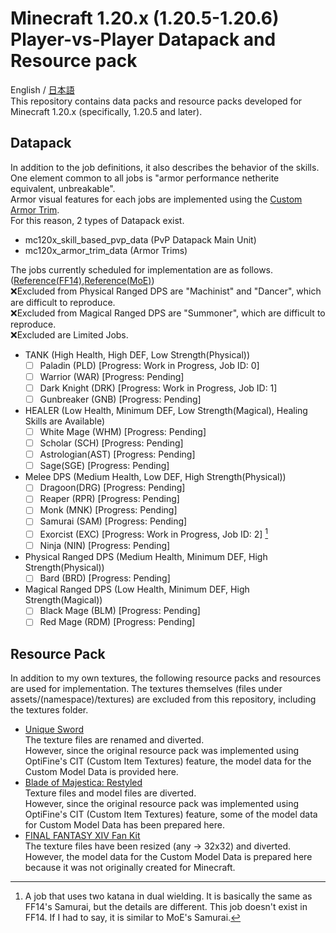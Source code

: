 # Minecraft 1.20.x (1.20.5-1.20.6) Player-vs-Player Datapack and Resource pack
English / [日本語](docs/ja_jp.md)  
This repository contains data packs and resource packs developed for Minecraft 1.20.x (specifically, 1.20.5 and later).
## Datapack
In addition to the job definitions, it also describes the behavior of the skills.  
One element common to all jobs is "armor performance netherite equivalent, unbreakable".  
Armor visual features for each jobs are implemented using the [Custom Armor Trim](https://minecraft.wiki/w/Tutorials/Adding_custom_trims).  
For this reason, 2 types of Datapack exist.
- mc120x_skill_based_pvp_data (PvP Datapack Main Unit)
- mc120x_armor_trim_data (Armor Trims)

The jobs currently scheduled for implementation are as follows. ([Reference(FF14)](https://na.finalfantasyxiv.com/jobguide/battle/?utm_source=lodestone&utm_medium=pc_banner&utm_campaign=jp_jobguide),[Reference(MoE)](https://moeread.usamimi.info/index.php?%A5%B7%A5%C3%A5%D7%2F%CA%A3%B9%E7))  
:x:Excluded from Physical Ranged DPS are "Machinist" and "Dancer", which are difficult to reproduce.  
:x:Excluded from Magical Ranged DPS are "Summoner", which are difficult to reproduce.  
:x:Excluded are Limited Jobs.  
- TANK (High Health, High DEF, Low Strength(Physical))
  - [ ] Paladin (PLD) [Progress: Work in Progress, Job ID: 0]
  - [ ] Warrior (WAR) [Progress: Pending]
  - [ ] Dark Knight (DRK) [Progress: Work in Progress, Job ID: 1]
  - [ ] Gunbreaker (GNB) [Progress: Pending]
- HEALER (Low Health, Minimum DEF, Low Strength(Magical), Healing Skills are Available)
  - [ ] White Mage (WHM) [Progress: Pending]
  - [ ] Scholar (SCH) [Progress: Pending]
  - [ ] Astrologian(AST) [Progress: Pending]
  - [ ] Sage(SGE) [Progress: Pending]
- Melee DPS (Medium Health, Low DEF, High Strength(Physical))
  - [ ] Dragoon(DRG) [Progress: Pending]
  - [ ] Reaper (RPR) [Progress: Pending]
  - [ ] Monk (MNK) [Progress: Pending]
  - [ ] Samurai (SAM) [Progress: Pending]
  - [ ] Exorcist (EXC) [Progress: Work in Progress, Job ID: 2] [^1]
  - [ ] Ninja (NIN) [Progress: Pending]
- Physical Ranged DPS (Medium Health, Minimum DEF, High Strength(Physical))
  - [ ] Bard (BRD) [Progress: Pending]
- Magical Ranged DPS (Low Health, Minimum DEF, High Strength(Magical))
  - [ ] Black Mage (BLM) [Progress: Pending]
  - [ ] Red Mage (RDM) [Progress: Pending]

[^1]: A job that uses two katana in dual wielding. It is basically the same as FF14's Samurai, but the details are different. This job doesn't exist in FF14. If I had to say, it is similar to MoE's Samurai.

## Resource Pack
In addition to my own textures, the following resource packs and resources are used for implementation.
The textures themselves (files under assets/(namespace)/textures) are excluded from this repository, including the textures folder.
- [Unique Sword](https://www.curseforge.com/minecraft/texture-packs/unique-swords)  
The texture files are renamed and diverted.  
However, since the original resource pack was implemented using OptiFine's CIT (Custom Item Textures) feature, the model data for the Custom Model Data is provided here.
- [Blade of Majestica: Restyled](https://www.planetminecraft.com/texture-pack/blades-of-majestica-restyled/)  
Texture files and model files are diverted.  
However, since the original resource pack was implemented using OptiFine's CIT (Custom Item Textures) feature, some of the model data for Custom Model Data has been prepared here.
- [FINAL FANTASY XIV Fan Kit](https://na.finalfantasyxiv.com/lodestone/special/fankit/icon/)  
The texture files have been resized (any -> 32x32) and diverted.  
However, the model data for the Custom Model Data is prepared here because it was not originally created for Minecraft.
